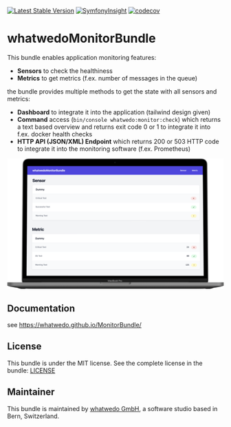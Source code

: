 [![Latest Stable Version](https://poser.pugx.org/whatwedo/monitor-bundle/v/stable)](https://packagist.org/packages/whatwedo/monitor-bundle)
[![SymfonyInsight](https://insight.symfony.com/projects/b36c4c03-ddc3-42dc-b86f-d9263c36dcc2/mini.svg)](https://insight.symfony.com/projects/b36c4c03-ddc3-42dc-b86f-d9263c36dcc2)
[![codecov](https://codecov.io/github/whatwedo/MonitorBundle/branch/main/graph/badge.svg?token=U0LO4ZH9ZG)](https://codecov.io/github/whatwedo/MonitorBundle)

# whatwedoMonitorBundle

This bundle enables application monitoring features:

- **Sensors** to check the healthiness
- **Metrics** to get metrics (f.ex. number of messages in the queue)

the bundle provides multiple methods to get the state with all sensors and metrics:

- **Dashboard** to integrate it into the application (tailwind design given)
- **Command** access (`bin/console whatwedo:monitor:check`) which returns a text based overview and returns exit code 0 or 1 to integrate it into f.ex. docker health checks
- **HTTP API (JSON/XML) Endpoint** which returns 200 or 503 HTTP code to integrate it into the monitoring software (f.ex. Prometheus)

![Screenshot Dashboard](docs/images/screenshot_dashboard.png)

## Documentation

see https://whatwedo.github.io/MonitorBundle/

## License

This bundle is under the MIT license. See the complete license in the bundle: [LICENSE](LICENSE)

## Maintainer

This bundle is maintained by [whatwedo GmbH](https://whatwedo.ch), a software studio based in Bern, Switzerland.
